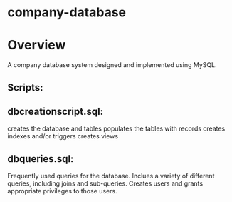 # company-database

# Overview

A company database system designed and implemented using MySQL.

## Scripts: 

## dbcreationscript.sql:
creates the database and tables
populates the tables with records
creates indexes and/or triggers
creates views

## dbqueries.sql:
Frequently used queries for the database. 
Inclues a variety of different queries, including joins and sub-queries.
Creates users and grants appropriate privileges to those users.
